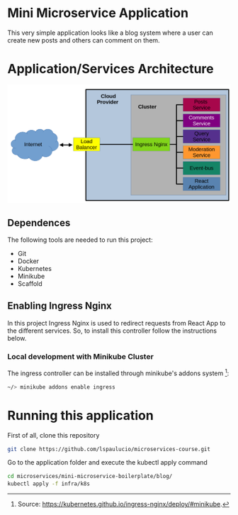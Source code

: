 # Mini Microservice Application

This very simple application looks like a blog system where a user can create new posts and others can comment on them.

# Application/Services Architecture

![architecture](images/simplified-architecture.png) 

## Dependences
The following tools are needed to run this project:
- Git
- Docker
- Kubernetes
- Minikube
- Scaffold


## Enabling Ingress Nginx
In this project Ingress Nginx is used to redirect requests from React App to the different services. So, to install this controller follow the instructions below.
### Local development with Minikube Cluster
The ingress controller can be installed through minikube's addons system [^1]:

```bash
~/> minikube addons enable ingress
```

[^1]: Source: https://kubernetes.github.io/ingress-nginx/deploy/#minikube.

# Running this application

First of all, clone this repository

```bash 
git clone https://github.com/lspaulucio/microservices-course.git
```

Go to the application folder and execute the kubectl apply command

```bash
cd microservices/mini-microservice-boilerplate/blog/
kubectl apply -f infra/k8s
```
